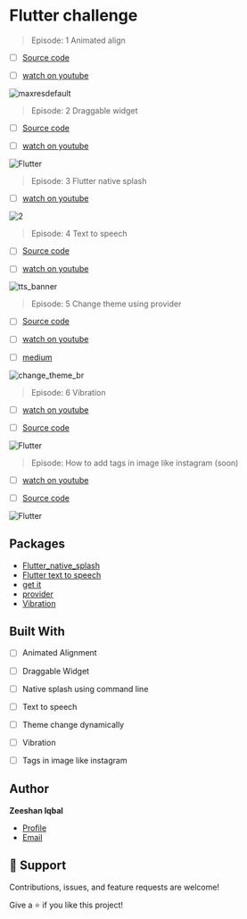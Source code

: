 # Flutter challenge


 <!-- ------------------------------------------------------ -->

> Episode: 1 Animated align

- [ ] [Source code](https://github.com/Zeeshan-progs/Flutter-challenge/tree/main/lib/ui/Alignment_align)

- [ ] [watch on youtube](https://www.youtube.com/watch?v=xtVApAuarD8)

![maxresdefault](https://user-images.githubusercontent.com/67018643/194779819-ef52a3a4-f825-4802-9b73-5f266283f37d.jpg)


 <!-- ------------------------------------------------------ -->
 
> Episode: 2 Draggable widget

- [ ] [Source code](https://github.com/Zeeshan-progs/Flutter-challenge/tree/main/lib/ui/dragabble)

- [ ] [watch on youtube](https://www.youtube.com/watch?v=1L4QlI_nwz0)

![Flutter](https://user-images.githubusercontent.com/67018643/196007613-bd08c0c9-b385-435a-8585-007b5ef1ddad.png)


 <!-- ------------------------------------------------------ -->

> Episode: 3 Flutter native splash

- [ ] [watch on youtube](https://www.youtube.com/watch?v=YGlgCbtXiYQ)

![2](https://user-images.githubusercontent.com/67018643/198876576-7ab02675-3bbb-4ddc-9f3f-244519b90cc0.png)


 <!-- ------------------------------------------------------ -->

> Episode: 4 Text to speech

- [ ] [Source code](https://github.com/Zeeshan-progs/Flutter-challenge/tree/main/lib/ui/text_to_speech)

- [ ] [watch on youtube](https://youtu.be/x0md828OzlA)

![tts_banner](https://user-images.githubusercontent.com/67018643/198876954-21baba64-d3fa-446e-b695-ebee80d692b3.png)



 <!-- ------------------------------------------------------ -->
 
> Episode: 5 Change theme using provider


- [ ] [Source code](https://github.com/Zeeshan-progs/Flutter-challenge/blob/main/lib/ui/change_theme/change_theme.dart)

- [ ] [watch on youtube](https://www.youtube.com/watch?v=h2JWvU1AMNA)
- [ ] [medium](https://medium.com/@md.zeeshaniqbal7277/change-theme-dynamically-flutter-provider-package-shared-preferences-35847c237025)

![change_theme_br](https://user-images.githubusercontent.com/67018643/199065296-5dba941f-7dbb-46ef-a48b-b4b0ad35b4ba.png)


 <!-- ------------------------------------------------------ -->
 
> Episode: 6 Vibration

- [ ] [watch on youtube](https://www.youtube.com/watch?v=gWMqED6R5pE)

- [ ] [Source code](https://github.com/Zeeshan-progs/Flutter-challenge/tree/main/lib/ui/change_theme)

![Flutter](https://user-images.githubusercontent.com/67018643/202201346-07123c03-13f5-4d3e-9eac-b4409f67413a.png)

 <!-- ------------------------------------------------------ -->
 
> Episode:  How to add tags in image like instagram (soon)

- [ ] [watch on youtube](https://www.youtube.com/@codewithzeeshan2559/videos)

- [ ] [Source code](https://github.com/Zeeshan-progs/Flutter-challenge)

![Flutter](https://user-images.githubusercontent.com/67018643/204105205-020e2935-daab-4e9c-a988-5f4a7848f814.png)


## Packages

- [Flutter_native_splash ](https://pub.dev/packages/flutter_native_splash)
- [Flutter text to speech ](https://pub.dev/packages/flutter_tts)
- [get it ](https://pub.dev/packages/get_it)
- [provider](https://pub.dev/packages/provider)
- [Vibration](https://pub.dev/packages/vibration)


## Built With

- [ ] Animated Alignment
- [ ] Draggable Widget
- [ ] Native splash using command line
- [ ] Text to speech
- [ ] Theme change dynamically
- [ ] Vibration
- [ ] Tags in image like instagram






## Author

**Zeeshan Iqbal**

- [Profile](https://github.com/zeeshan-progs)
- [Email](mailto:md.zeeshaniqbal7277@gmail.com?subject=Hi "Hi!")


## 🤝 Support

Contributions, issues, and feature requests are welcome!

Give a ⭐️ if you like this project!
